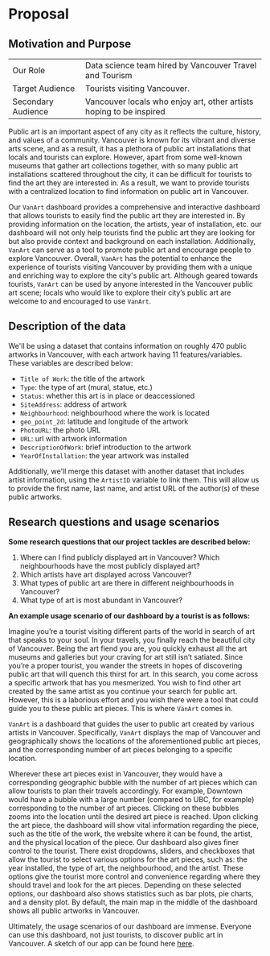 # Proposal
## Motivation and Purpose

|                    |                                                                       |
|--------------------|-----------------------------------------------------------------------|
| Our Role           | Data science team hired by Vancouver Travel and Tourism               |
| Target Audience    | Tourists visiting Vancouver.                                          |
| Secondary Audience | Vancouver locals who enjoy art, other artists hoping to be inspired   |

Public art is an important aspect of any city as it reflects the culture, history, and values of a community. Vancouver is known for its vibrant and diverse arts scene, and as a result, it has a plethora of public art installations that locals and tourists can explore. However, apart from some well-known museums that gather art collections together, with so many public art installations scattered throughout the city, it can be difficult for tourists to find the art they are interested in. As a result, we want to provide tourists with a centralized location to find information on public art in Vancouver.

Our `VanArt` dashboard provides a comprehensive and interactive dashboard that allows tourists to easily find the public art they are interested in. By providing information on the location, the artists, year of installation, etc. our dashboard will not only help tourists find the public art they are looking for but also provide context and background on each installation. Additionally, `VanArt` can serve as a tool to promote public art and encourage people to explore Vancouver. Overall, `VanArt` has the potential to enhance the experience of tourists visiting Vancouver by providing them with a unique and enriching way to explore the city's public art. Although geared towards tourists, `VanArt` can be used by anyone interested in the Vancouver public art scene; locals who would like to explore their city’s public art are welcome to and encouraged to use `VanArt`.

## Description of the data
We'll be using a dataset that contains information on roughly 470 public artworks in Vancouver, with each artwork having 11 features/variables. These variables are described below:
-	`Title of Work`: the title of the artwork 
-	`Type`: the type of art (mural, statue, etc.)
-	`Status`: whether this art is in place or deaccessioned 
-	`SiteAddress`: address of artwork
-	`Neighbourhood`: neighbourhood where the work is located
-	`geo_point_2d`: latitude and longitude of the artwork
-	`PhotoURL`: the photo URL
-	`URL`: url with artwork information
-	`DescriptionOfWork`: brief introduction to the artwork
-	`YearOfInstallation`: the year artwork was installed

Additionally, we'll merge this dataset with another dataset that includes artist information, using the `ArtistID` variable to link them. This will allow us to provide the first name, last name, and artist URL of the author(s) of these public artworks.

## Research questions and usage scenarios

**Some research questions that our project tackles are described below:**

1.	Where can I find publicly displayed art in Vancouver? Which neighbourhoods have the most publicly displayed art?  
2.	Which artists have art displayed across Vancouver? 
3.	What types of public art are there in different neighbourhoods in Vancouver? 
4.	What type of art is most abundant in Vancouver? 

**An example usage scenario of our dashboard by a tourist is as follows:**

Imagine you’re a tourist visiting different parts of the world in search of art that speaks to your soul. In your travels, you finally reach the beautiful city of Vancouver. Being the art fiend you are, you quickly exhaust all the art museums and galleries but your craving for art still isn’t satiated. Since you’re a proper tourist, you wander the streets in hopes of discovering public art that will quench this thirst for art. In this search, you come across a specific artwork that has you mesmerized. You wish to find other art created by the same artist as you continue your search for public art. However, this is a laborious effort and you wish there were a tool that could guide you to these public art pieces. This is where `VanArt` comes in. 

`VanArt` is a dashboard that guides the user to public art created by various artists in Vancouver. Specifically, `VanArt` displays the map of Vancouver and geographically shows the locations of the aforementioned public art pieces, and the corresponding number of art pieces belonging to a specific location. 

Wherever these art pieces exist in Vancouver, they would have a corresponding geographic bubble with the number of art pieces which can allow tourists to plan their travels accordingly.  For example, Downtown would have a bubble with a large number (compared to UBC, for example) corresponding to the number of art pieces. Clicking on these bubbles zooms into the location until the desired art piece is reached. Upon clicking the art piece, the dashboard will show vital information regarding the piece, such as the title of the work, the website where it can be found, the artist, and the physical location of the piece. Our dashboard also gives finer control to the tourist. There exist dropdowns, sliders, and checkboxes that allow the tourist to select various options for the art pieces, such as: the year installed, the type of art, the neighbourhood, and the artist. These options give the tourist more control and convenience regarding where they should travel and look for the art pieces. Depending on these selected options, our dashboard also shows statistics such as bar plots, pie charts, and a density plot. By default, the main map in the middle of the dashboard shows all public artworks in Vancouver.

Ultimately, the usage scenarios of our dashboard are immense. Everyone can use this dashboard, not just tourists, to discover public art in Vancouver. A sketch of our app can be found here [here](../img/VanArt_mockup.jpg).

